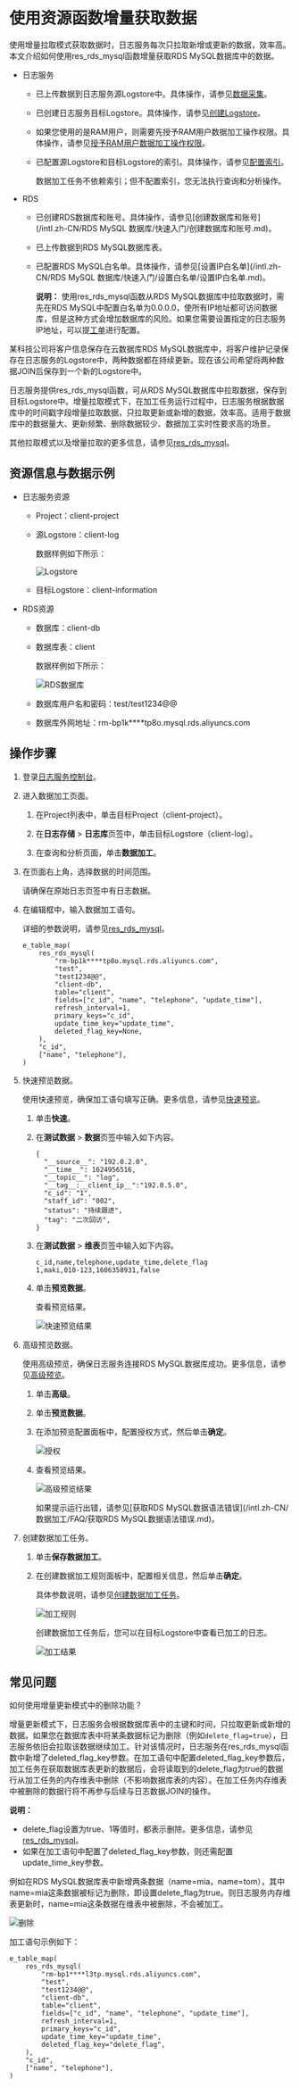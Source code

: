 # 使用资源函数增量获取数据

使用增量拉取模式获取数据时，日志服务每次只拉取新增或更新的数据，效率高。本文介绍如何使用res\_rds\_mysql函数增量获取RDS MySQL数据库中的数据。

-   日志服务
    -   已上传数据到日志服务源Logstore中。具体操作，请参见[数据采集](/intl.zh-CN/数据采集/数据采集概述.md)。
    -   已创建日志服务目标Logstore。具体操作，请参见[创建Logstore](/intl.zh-CN/准备工作/管理Logstore.md)。
    -   如果您使用的是RAM用户，则需要先授予RAM用户数据加工操作权限。具体操作，请参见[授予RAM用户数据加工操作权限](/intl.zh-CN/数据加工/准备权限/授予RAM用户数据加工操作权限.md)。
    -   已配置源Logstore和目标Logstore的索引。具体操作，请参见[配置索引](/intl.zh-CN/查询与分析/配置索引.md)。

        数据加工任务不依赖索引；但不配置索引，您无法执行查询和分析操作。

-   RDS
    -   已创建RDS数据库和账号。具体操作，请参见[创建数据库和账号](/intl.zh-CN/RDS MySQL 数据库/快速入门/创建数据库和账号.md)。
    -   已上传数据到RDS MySQL数据库表。
    -   已配置RDS MySQL白名单。具体操作，请参见[设置IP白名单](/intl.zh-CN/RDS MySQL 数据库/快速入门/设置白名单/设置IP白名单.md)。

        **说明：** 使用res\_rds\_mysql函数从RDS MySQL数据库中拉取数据时，需先在RDS MySQL中配置白名单为0.0.0.0，使所有IP地址都可访问数据库，但是这种方式会增加数据库的风险。如果您需要设置指定的日志服务IP地址，可以提[工单](https://workorder-intl.console.aliyun.com/console.htm)进行配置。


某科技公司将客户信息保存在云数据库RDS MySQL数据库中，将客户维护记录保存在日志服务的Logstore中，两种数据都在持续更新。现在该公司希望将两种数据JOIN后保存到一个新的Logstore中。

日志服务提供res\_rds\_mysql函数，可从RDS MySQL数据库中拉取数据，保存到目标Logstore中。增量拉取模式下，在加工任务运行过程中，日志服务根据数据库中的时间戳字段增量拉取数据，只拉取更新或新增的数据，效率高。适用于数据库中的数据量大、更新频繁、删除数据较少、数据加工实时性要求高的场景。

其他拉取模式以及增量拉取的更多信息，请参见[res\_rds\_mysql](/intl.zh-CN/数据加工/数据加工语法/表达式函数/资源函数.md)。

## 资源信息与数据示例

-   日志服务资源
    -   Project：client-project
    -   源Logstore：client-log

        数据样例如下所示：

        ![Logstore](https://static-aliyun-doc.oss-accelerate.aliyuncs.com/assets/img/zh-CN/9264405261/p289357.png)

    -   目标Logstore：client-information
-   RDS资源
    -   数据库：client-db
    -   数据库表：client

        数据样例如下所示：

        ![RDS数据库](https://static-aliyun-doc.oss-accelerate.aliyuncs.com/assets/img/zh-CN/9264405261/p289359.png)

    -   数据库用户名和密码：test/test1234@@
    -   数据库外网地址：rm-bp1k\*\*\*\*tp8o.mysql.rds.aliyuncs.com

## 操作步骤

1.  登录[日志服务控制台](https://sls.console.aliyun.com)。

2.  进入数据加工页面。

    1.  在Project列表中，单击目标Project（client-project）。

    2.  在**日志存储** \> **日志库**页签中，单击目标Logstore（client-log）。

    3.  在查询和分析页面，单击**数据加工**。

3.  在页面右上角，选择数据的时间范围。

    请确保在原始日志页签中有日志数据。

4.  在编辑框中，输入数据加工语句。

    详细的参数说明，请参见[res\_rds\_mysql](/intl.zh-CN/数据加工/数据加工语法/表达式函数/资源函数.md)。

    ```
    e_table_map(
        res_rds_mysql(
            "rm-bp1k****tp8o.mysql.rds.aliyuncs.com",     
            "test",
            "test1234@@",
            "client-db",
            table="client",
            fields=["c_id", "name", "telephone", "update_time"],
            refresh_interval=1,
            primary_keys="c_id",
            update_time_key="update_time",
            deleted_flag_key=None,
        ),
        "c_id",
        ["name", "telephone"],
    )
    ```

5.  快速预览数据。

    使用快速预览，确保加工语句填写正确。更多信息，请参见[快速预览](/intl.zh-CN/数据加工/预览调试/快速预览.md)。

    1.  单击**快速**。

    2.  在**测试数据** \> **数据**页签中输入如下内容。

        ```
        {
          "__source__": "192.0.2.0",
          "__time__": 1624956516,
          "__topic__": "log",
          "__tag__:__client_ip__":"192.0.5.0",
          "c_id": "1",
          "staff_id": "002",
          "status": "持续跟进",
          "tag": "二次回访",
        }
        ```

    3.  在**测试数据** \> **维表**页签中输入如下内容。

        ```
        c_id,name,telephone,update_time,delete_flag
        1,maki,010-123,1606358931,false
        ```

    4.  单击**预览数据**。

        查看预览结果。

        ![快速预览结果](https://static-aliyun-doc.oss-accelerate.aliyuncs.com/assets/img/zh-CN/9264405261/p290183.png)

6.  高级预览数据。

    使用高级预览，确保日志服务连接RDS MySQL数据库成功。更多信息，请参见[高级预览](/intl.zh-CN/数据加工/预览调试/高级预览.md)。

    1.  单击**高级**。

    2.  单击**预览数据**。

    3.  在添加预览配置面板中，配置授权方式，然后单击**确定**。

        ![授权](https://static-aliyun-doc.oss-accelerate.aliyuncs.com/assets/img/zh-CN/9264405261/p290185.png)

    4.  查看预览结果。

        ![高级预览结果](https://static-aliyun-doc.oss-accelerate.aliyuncs.com/assets/img/zh-CN/9264405261/p290347.png)

        如果提示运行出错，请参见[获取RDS MySQL数据语法错误](/intl.zh-CN/数据加工/FAQ/获取RDS MySQL数据语法错误.md)。

7.  创建数据加工任务。

    1.  单击**保存数据加工**。

    2.  在创建数据加工规则面板中，配置相关信息，然后单击**确定**。

        具体参数说明，请参见[创建数据加工任务](/intl.zh-CN/数据加工/创建数据加工任务.md)。

        ![加工规则](https://static-aliyun-doc.oss-accelerate.aliyuncs.com/assets/img/zh-CN/9264405261/p290355.png)

        创建数据加工任务后，您可以在目标Logstore中查看已加工的日志。

        ![加工结果](https://static-aliyun-doc.oss-accelerate.aliyuncs.com/assets/img/zh-CN/9264405261/p290426.png)


## 常见问题

如何使用增量更新模式中的删除功能？

增量更新模式下，日志服务会根据数据库表中的主键和时间，只拉取更新或新增的数据。如果您在数据库表中将某条数据标记为删除（例如`delete_flag=true`），日志服务依旧会拉取该数据继续加工。针对该情况时，日志服务在res\_rds\_mysql函数中新增了deleted\_flag\_key参数。在加工语句中配置deleted\_flag\_key参数后，加工任务在获取数据库表更新的数据后，会将读取到的delete\_flag为true的数据行从加工任务的内存维表中删除（不影响数据库表的内容）。在加工任务内存维表中被删除的数据行将不再参与后续与日志数据JOIN的操作。

**说明：**

-   delete\_flag设置为true、1等值时，都表示删除。更多信息，请参见[res\_rds\_mysql](/intl.zh-CN/数据加工/数据加工语法/表达式函数/资源函数.md)。
-   如果在加工语句中配置了deleted\_flag\_key参数，则还需配置update\_time\_key参数。

例如在RDS MySQL数据库表中新增两条数据（name=mia，name=tom），其中name=mia这条数据被标记为删除，即设置delete\_flag为true。则日志服务内存维表更新时，name=mia这条数据在维表中被删除，不会被加工。

![删除](https://static-aliyun-doc.oss-accelerate.aliyuncs.com/assets/img/zh-CN/9264405261/p290521.png)

加工语句示例如下：

```
e_table_map(
    res_rds_mysql(
        "rm-bp1****l3tp.mysql.rds.aliyuncs.com",     
        "test",
        "test1234@@",
        "client-db",
        table="client",
        fields=["c_id", "name", "telephone", "update_time"],
        refresh_interval=1,
        primary_keys="c_id",
        update_time_key="update_time",
        deleted_flag_key="delete_flag",
    ),
    "c_id",
    ["name", "telephone"],
)
                        
```

